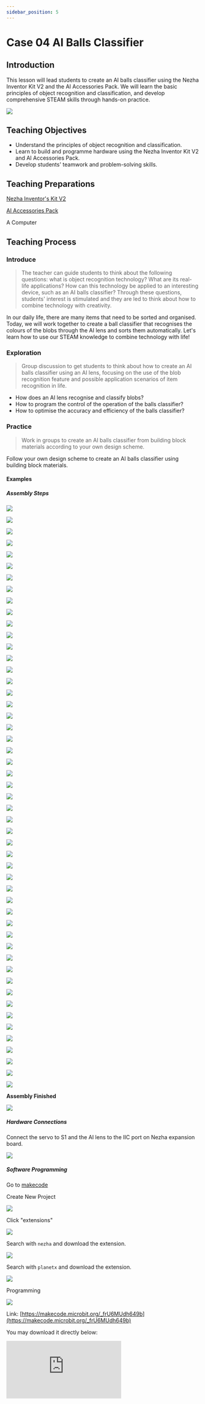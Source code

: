 ```yaml
---
sidebar_position: 5
---
```


# Case 04 AI Balls Classifier


## Introduction

This lesson will lead students to create an AI balls classifier using the Nezha Inventor Kit V2 and the AI Accessories Pack. We will learn the basic principles of object recognition and classification, and develop comprehensive STEAM skills through hands-on practice.

![](./images/ai-accessories-pack-case-04-01.png)

## Teaching Objectives

- Understand the principles of object recognition and classification.
- Learn to build and programme hardware using the Nezha Inventor Kit V2 and AI Accessories Pack.
- Develop students' teamwork and problem-solving skills.

## Teaching Preparations

[Nezha Inventor's Kit V2](https://www.elecfreaks.com/nezha-inventor-s-kit-v2-for-micro-bit.html)

[AI Accessories Pack](https://www.elecfreaks.com/nezha-inventor-s-kit-v2-for-micro-bit.html)

A Computer

## Teaching Process

### Introduce

>The teacher can guide students to think about the following questions: what is object recognition technology? What are its real-life applications? How can this technology be applied to an interesting device, such as an AI balls classifier? Through these questions, students' interest is stimulated and they are led to think about how to combine technology with creativity.

In our daily life, there are many items that need to be sorted and organised. Today, we will work together to create a ball classifier that recognises the colours of the blobs through the AI lens and sorts them automatically. Let's learn how to use our STEAM knowledge to combine technology with life!

### Exploration

> Group discussion to get students to think about how to create an AI balls classifier using an AI lens, focusing on the use of the blob recognition feature and possible application scenarios of item recognition in life.

- How does an AI lens recognise and classify blobs?
- How to program the control of the operation of the balls classifier?
- How to optimise the accuracy and efficiency of the balls classifier?

### Practice

> Work in groups to create an AI balls classifier from building block materials according to your own design scheme.

Follow your own design scheme to create an AI balls classifier using building block materials.

#### Examples

##### Assembly Steps

![](./images/ai-accessories-pack-step-04-01.png)

![](./images/ai-accessories-pack-step-04-02.png)

![](./images/ai-accessories-pack-step-04-03.png)

![](./images/ai-accessories-pack-step-04-04.png)

![](./images/ai-accessories-pack-step-04-05.png)

![](./images/ai-accessories-pack-step-04-06.png)

![](./images/ai-accessories-pack-step-04-07.png)

![](./images/ai-accessories-pack-step-04-08.png)

![](./images/ai-accessories-pack-step-04-09.png)

![](./images/ai-accessories-pack-step-04-10.png)

![](./images/ai-accessories-pack-step-04-11.png)

![](./images/ai-accessories-pack-step-04-12.png)

![](./images/ai-accessories-pack-step-04-13.png)

![](./images/ai-accessories-pack-step-04-14.png)

![](./images/ai-accessories-pack-step-04-15.png)

![](./images/ai-accessories-pack-step-04-16.png)

![](./images/ai-accessories-pack-step-04-17.png)

![](./images/ai-accessories-pack-step-04-18.png)

![](./images/ai-accessories-pack-step-04-19.png)

![](./images/ai-accessories-pack-step-04-20.png)

![](./images/ai-accessories-pack-step-04-21.png)

![](./images/ai-accessories-pack-step-04-22.png)

![](./images/ai-accessories-pack-step-04-23.png)

![](./images/ai-accessories-pack-step-04-24.png)

![](./images/ai-accessories-pack-step-04-25.png)

![](./images/ai-accessories-pack-step-04-26.png)

![](./images/ai-accessories-pack-step-04-27.png)

![](./images/ai-accessories-pack-step-04-28.png)

![](./images/ai-accessories-pack-step-04-29.png)

![](./images/ai-accessories-pack-step-04-30.png)

![](./images/ai-accessories-pack-step-04-31.png)

![](./images/ai-accessories-pack-step-04-32.png)

![](./images/ai-accessories-pack-step-04-33.png)

![](./images/ai-accessories-pack-step-04-34.png)

![](./images/ai-accessories-pack-step-04-35.png)

![](./images/ai-accessories-pack-step-04-36.png)

![](./images/ai-accessories-pack-step-04-37.png)

![](./images/ai-accessories-pack-step-04-38.png)

![](./images/ai-accessories-pack-step-04-39.png)

![](./images/ai-accessories-pack-step-04-40.png)

![](./images/ai-accessories-pack-step-04-41.png)

![](./images/ai-accessories-pack-step-04-42.png)

![](./images/ai-accessories-pack-step-04-43.png)

![](./images/ai-accessories-pack-step-04-44.png)

![](./images/ai-accessories-pack-step-04-45.png)

![](./images/ai-accessories-pack-step-04-46.png)

![](./images/ai-accessories-pack-step-04-47.png)

![](./images/ai-accessories-pack-step-04-48.png)

![](./images/ai-accessories-pack-step-04-49.png)

![](./images/ai-accessories-pack-step-04-50.png)

![](./images/ai-accessories-pack-step-04-51.png)

**Assembly Finished**

![](./images/ai-accessories-pack-case-04-01.png)

##### Hardware Connections

Connect the servo to S1 and the AI lens to the IIC port on Nezha expansion board. 

 ![](./images/ai-accessories-pack-case-04-02.png)

##### Software Programming

Go to [makecode](https://makecode.microbit.org/#)

Create New Project

![](./images/ai-accessories-pack-case-01-03.png)

Click "extensions"

![](./images/ai-accessories-pack-case-01-04.png)

Search with `nezha` and download the extension. 

![](./images/ai-accessories-pack-case-01-06.png)

Search with `planetx` and download the extension. 

![](./images/ai-accessories-pack-case-01-07.png)

Programming

![](./images/ai-accessories-pack-case-04-08.png)


Link: [https://makecode.microbit.org/_frU6MUdh649b](https://makecode.microbit.org/_frU6MUdh649b)

You may download it directly below:

<div
    style={{
        position: 'relative',
        paddingBottom: '60%',
        overflow: 'hidden',
    }}
>
    <iframe
        src="https://makecode.microbit.org/_frU6MUdh649b"
        frameborder="0"
        sandbox="allow-popups allow-forms allow-scripts allow-same-origin"
        style={{
            position: 'absolute',
            width: '100%',
            height: '100%',
        }}
    />
</div>


### Teamwork and Display

Students are divided into small groups and work together to create and programme the case.

Students are encouraged to co-operate, communicate and share their experiences with each other.

Each group has the opportunity to present the cases they have produced to the other groups.

#### Examples Cases Result

Place the ball on the slide of the ball classifier and the ball sorter will automatically sort the balls according to their colour.

![](./images/ai-accessories-pack-case-04.gif)

### Reflection

>Sharing in groups allows students in each group to share their production process and insights, summarise the problems and solutions they encountered, and evaluate their strengths and weaknesses.

### Extended Knowledge

*** What is Object Recognition? ***

Item recognition is an important branch in the field of machine learning, and its principle is based on feature extraction and classification of image data of items. Specifically, an item recognition system learns various features of an item by training the image data using deep learning algorithms, and classifies and recognises new item images based on these features in a subsequent process.

First, the item recognition system preprocesses the image data, including operations such as image enhancement, image cropping, and colour space conversion, in order to better extract the features of the item. Next, the system performs feature extraction on the image data using deep learning algorithms to convert the image into vectors with specific features. These features may include the shape, texture, colour, etc. of the object.

Next, the object recognition system uses a classifier to classify these feature vectors. The classifiers can use various machine learning algorithms such as Support Vector Machines (SVMs), Random Forests, Neural Networks, etc. By training these classifiers, the system is able to correctly classify the items based on their features.

Finally, the item recognition system generates corresponding item labels or names based on the classification results. These labels can be used in various application scenarios such as subsequent item recognition, item search, and item recommendation.

It should be noted that the accuracy and efficiency of item recognition depends on a variety of factors, including image quality, feature selection, training dataset size and diversity. Therefore, these factors need to be taken into account when designing and developing an item recognition system in order to improve the accuracy and robustness of the system.

